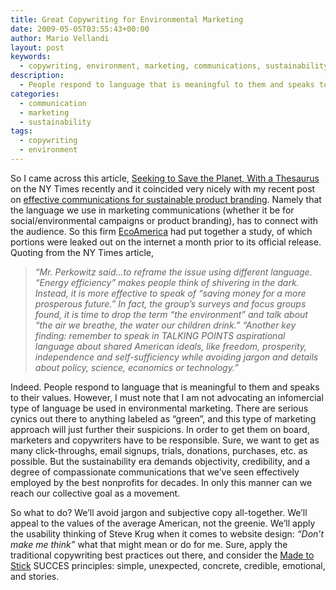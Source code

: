 ```yaml
---
title: Great Copywriting for Environmental Marketing
date: 2009-05-05T03:55:43+00:00
author: Mario Vellandi
layout: post
keywords:
  - copywriting, environment, marketing, communications, sustainability, writing
description:
  - People respond to language that is meaningful to them and speaks to their values. However, I must note that I am not advocating an infomercial type of language be used in environmental marketing.
categories:
  - communication
  - marketing
  - sustainability
tags:
  - copywriting
  - environment
---
```

So I came across this article, <a rel="nofollow" href="http://www.nytimes.com/2009/05/02/us/politics/02enviro.html?_r=1&hp">Seeking to Save the Planet, With a Thesaurus</a> on the NY Times recently and it coincided very nicely with my recent post on [effective communications for sustainable product branding](../sustainable-green-products-branding-communications/). Namely that the language we use in marketing communications (whether it be for social/environmental campaigns or product branding), has to connect with the audience. So this firm <a rel="nofollow" href="http://www.ecoamerica.net/">EcoAmerica</a> had put together a study, of which portions were leaked out on the internet a month prior to its official release. Quoting from the NY Times article,

> *&#8220;Mr. Perkowitz said&#8230;to reframe the issue using different language. “Energy efficiency” makes people think of shivering in the dark. Instead, it is more effective to speak of “saving money for a more prosperous future.” In fact, the group’s surveys and focus groups found, it is time to drop the term “the environment” and talk about “the air we breathe, the water our children drink.” “Another key finding: remember to speak in TALKING POINTS aspirational language about shared American ideals, like freedom, prosperity, independence and self-sufficiency while avoiding jargon and details about policy, science, economics or technology.”*

Indeed. People respond to language that is meaningful to them and speaks to their values. However, I must note that I am not advocating an infomercial type of language be used in environmental marketing. There are serious cynics out there to anything labeled as &#8220;green&#8221;, and this type of marketing approach will just further their suspicions. In order to get them on board, marketers and copywriters have to be responsible. Sure, we want to get as many click-throughs, email signups, trials, donations, purchases, etc. as possible. But the sustainability era demands objectivity, credibility, and a degree of compassionate communications that we&#8217;ve seen effectively employed by the best nonprofits for decades. In only this manner can we reach our collective goal as a movement.

So what to do? We&#8217;ll avoid jargon and subjective copy all-together. We&#8217;ll appeal to the values of the average American, not the greenie. We&#8217;ll apply the usability thinking of Steve Krug when it comes to website design: _&#8220;Don&#8217;t make me think&#8221;_ what that might mean or do for me. Sure, apply the traditional copywriting best practices out there, and consider the [Made to Stick](http://www.amazon.com/gp/product/1400064287?ie=UTF8&tag=melodinmarke-20&link_code=as3&camp=211189&creative=373489&creativeASIN=1400064287) SUCCES principles: simple, unexpected, concrete, credible, emotional, and stories.
